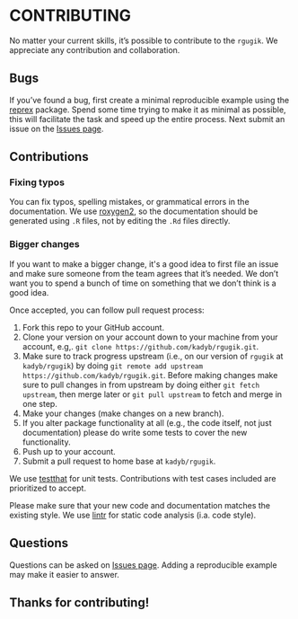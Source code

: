 
# CONTRIBUTING

No matter your current skills, it’s possible to contribute to the `rgugik`.
We appreciate any contribution and collaboration.

## Bugs

If you’ve found a bug, first create a minimal reproducible example using the [reprex](https://www.tidyverse.org/help#reprex) package.
Spend some time trying to make it as minimal as possible, this will facilitate the task and speed up the entire process.
Next submit an issue on the [Issues page](https://github.com/kadyb/rgugik/issues).

## Contributions

### Fixing typos

You can fix typos, spelling mistakes, or grammatical errors in the documentation.
We use [roxygen2](https://roxygen2.r-lib.org/), so the documentation should be generated using `.R` files, not by editing the `.Rd` files directly.

### Bigger changes

If you want to make a bigger change, it's a good idea to first file an issue and make sure someone from the team agrees that it’s needed.
We don’t want you to spend a bunch of time on something that we don’t think is a good idea.

Once accepted, you can follow pull request process:

1. Fork this repo to your GitHub account.
2. Clone your version on your account down to your machine from your account, e.g,. `git clone https://github.com/kadyb/rgugik.git`.
3. Make sure to track progress upstream (i.e., on our version of `rgugik` at `kadyb/rgugik`) by doing `git remote add upstream https://github.com/kadyb/rgugik.git`. 
Before making changes make sure to pull changes in from upstream by doing either `git fetch upstream`, then merge later or `git pull upstream` to fetch and merge in one step.
4. Make your changes (make changes on a new branch).
5. If you alter package functionality at all (e.g., the code itself, not just documentation) please do write some tests to cover the new functionality.
6. Push up to your account.
7. Submit a pull request to home base at `kadyb/rgugik`.

We use [testthat](https://testthat.r-lib.org/) for unit tests. Contributions with test cases included are prioritized to accept.

Please make sure that your new code and documentation matches the existing style.
We use [lintr](https://github.com/jimhester/lintr) for static code analysis (i.a. code style).

## Questions

Questions can be asked on [Issues page](https://github.com/kadyb/rgugik/issues).
Adding a reproducible example may make it easier to answer.

## Thanks for contributing!
